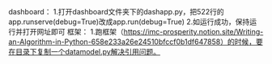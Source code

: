 dashboard：
1.打开dashboard文件夹下的dashapp.py，把522行的app.runserve(debug=True)改成app.run(debug=True)
2.如运行成功，保持运行并打开网址即可
框架：
1.跑框架（https://imc-prosperity.notion.site/Writing-an-Algorithm-in-Python-658e233a26e24510bfccf0b1df647858）的时候，要在目录下复制一个datamodel.py解决引用问题。